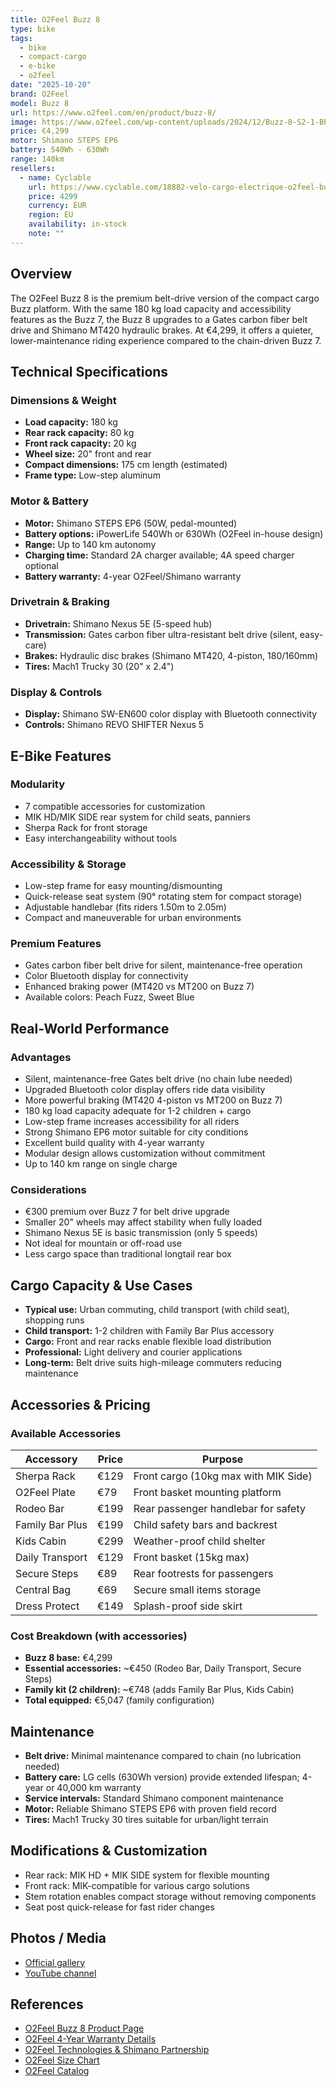 ```yaml
---
title: O2Feel Buzz 8
type: bike
tags:
  - bike
  - compact-cargo
  - e-bike
  - o2feel
date: "2025-10-20"
brand: O2Feel
model: Buzz 8
url: https://www.o2feel.com/en/product/buzz-8/
image: https://www.o2feel.com/wp-content/uploads/2024/12/Buzz-8-S2-1-BP-1200x1200-1-800x800.jpg
price: €4,299
motor: Shimano STEPS EP6
battery: 540Wh - 630Wh
range: 140km
resellers:
  - name: Cyclable
    url: https://www.cyclable.com/18882-velo-cargo-electrique-o2feel-buzz-8.html
    price: 4299
    currency: EUR
    region: EU
    availability: in-stock
    note: ""
---
```


## Overview

The O2Feel Buzz 8 is the premium belt-drive version of the compact cargo Buzz platform. With the same 180 kg load capacity and accessibility features as the Buzz 7, the Buzz 8 upgrades to a Gates carbon fiber belt drive and Shimano MT420 hydraulic brakes. At €4,299, it offers a quieter, lower-maintenance riding experience compared to the chain-driven Buzz 7.

## Technical Specifications

<!-- BIKE_SPECS_TABLE_START -->
<!-- BIKE_SPECS_TABLE_END -->

### Dimensions & Weight

- **Load capacity:** 180 kg
- **Rear rack capacity:** 80 kg
- **Front rack capacity:** 20 kg
- **Wheel size:** 20" front and rear
- **Compact dimensions:** 175 cm length (estimated)
- **Frame type:** Low-step aluminum

### Motor & Battery

- **Motor:** Shimano STEPS EP6 (50W, pedal-mounted)
- **Battery options:** iPowerLife 540Wh or 630Wh (O2Feel in-house design)
- **Range:** Up to 140 km autonomy
- **Charging time:** Standard 2A charger available; 4A speed charger optional
- **Battery warranty:** 4-year O2Feel/Shimano warranty

### Drivetrain & Braking

- **Drivetrain:** Shimano Nexus 5E (5-speed hub)
- **Transmission:** Gates carbon fiber ultra-resistant belt drive (silent, easy-care)
- **Brakes:** Hydraulic disc brakes (Shimano MT420, 4-piston, 180/160mm)
- **Tires:** Mach1 Trucky 30 (20" x 2.4")

### Display & Controls

- **Display:** Shimano SW-EN600 color display with Bluetooth connectivity
- **Controls:** Shimano REVO SHIFTER Nexus 5

## E-Bike Features

### Modularity

- 7 compatible accessories for customization
- MIK HD/MIK SIDE rear system for child seats, panniers
- Sherpa Rack for front storage
- Easy interchangeability without tools

### Accessibility & Storage

- Low-step frame for easy mounting/dismounting
- Quick-release seat system (90° rotating stem for compact storage)
- Adjustable handlebar (fits riders 1.50m to 2.05m)
- Compact and maneuverable for urban environments

### Premium Features

- Gates carbon fiber belt drive for silent, maintenance-free operation
- Color Bluetooth display for connectivity
- Enhanced braking power (MT420 vs MT200 on Buzz 7)
- Available colors: Peach Fuzz, Sweet Blue

## Real-World Performance

### Advantages

- Silent, maintenance-free Gates belt drive (no chain lube needed)
- Upgraded Bluetooth color display offers ride data visibility
- More powerful braking (MT420 4-piston vs MT200 on Buzz 7)
- 180 kg load capacity adequate for 1-2 children + cargo
- Low-step frame increases accessibility for all riders
- Strong Shimano EP6 motor suitable for city conditions
- Excellent build quality with 4-year warranty
- Modular design allows customization without commitment
- Up to 140 km range on single charge

### Considerations

- €300 premium over Buzz 7 for belt drive upgrade
- Smaller 20" wheels may affect stability when fully loaded
- Shimano Nexus 5E is basic transmission (only 5 speeds)
- Not ideal for mountain or off-road use
- Less cargo space than traditional longtail rear box

## Cargo Capacity & Use Cases

- **Typical use:** Urban commuting, child transport (with child seat), shopping runs
- **Child transport:** 1-2 children with Family Bar Plus accessory
- **Cargo:** Front and rear racks enable flexible load distribution
- **Professional:** Light delivery and courier applications
- **Long-term:** Belt drive suits high-mileage commuters reducing maintenance

## Accessories & Pricing

### Available Accessories

| Accessory       | Price | Purpose                              |
| --------------- | ----- | ------------------------------------ |
| Sherpa Rack     | €129  | Front cargo (10kg max with MIK Side) |
| O2Feel Plate    | €79   | Front basket mounting platform       |
| Rodeo Bar       | €199  | Rear passenger handlebar for safety  |
| Family Bar Plus | €199  | Child safety bars and backrest       |
| Kids Cabin      | €299  | Weather-proof child shelter          |
| Daily Transport | €129  | Front basket (15kg max)              |
| Secure Steps    | €89   | Rear footrests for passengers        |
| Central Bag     | €69   | Secure small items storage           |
| Dress Protect   | €149  | Splash-proof side skirt              |

### Cost Breakdown (with accessories)

- **Buzz 8 base:** €4,299
- **Essential accessories:** ~€450 (Rodeo Bar, Daily Transport, Secure Steps)
- **Family kit (2 children):** ~€748 (adds Family Bar Plus, Kids Cabin)
- **Total equipped:** €5,047 (family configuration)

## Maintenance

- **Belt drive:** Minimal maintenance compared to chain (no lubrication needed)
- **Battery care:** LG cells (630Wh version) provide extended lifespan; 4-year or 40,000 km warranty
- **Service intervals:** Standard Shimano component maintenance
- **Motor:** Reliable Shimano STEPS EP6 with proven field record
- **Tires:** Mach1 Trucky 30 tires suitable for urban/light terrain

## Modifications & Customization

- Rear rack: MIK HD + MIK SIDE system for flexible mounting
- Front rack: MIK-compatible for various cargo solutions
- Stem rotation enables compact storage without removing components
- Seat post quick-release for fast rider changes

## Photos / Media

- [Official gallery](https://www.o2feel.com/en/product/buzz-8/)
- [YouTube channel](https://www.youtube.com/c/O2FeelBikes)

## References

- [O2Feel Buzz 8 Product Page](https://www.o2feel.com/en/product/buzz-8/)
- [O2Feel 4-Year Warranty Details](https://www.o2feel.com/en/4-year-warranty/)
- [O2Feel Technologies & Shimano Partnership](https://www.o2feel.com/en/o2feel-e-bikes-shimano/)
- [O2Feel Size Chart](https://www.o2feel.com/en/size-chart/)
- [O2Feel Catalog](https://www.o2feel.com/en/catalog/)
